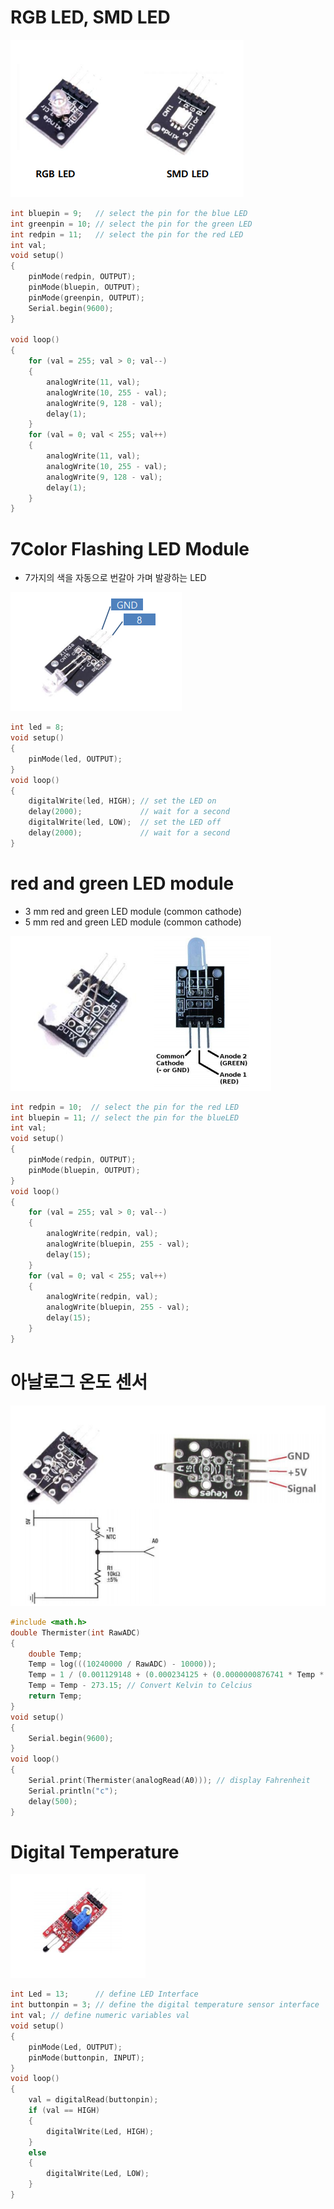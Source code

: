 # RGB LED, SMD LED

![image-20200918154332079](1.Led_Sensors.assets/image-20200918154332079.png)

```c++
int bluepin = 9;   // select the pin for the blue LED
int greenpin = 10; // select the pin for the green LED
int redpin = 11;   // select the pin for the red LED
int val;
void setup()
{
    pinMode(redpin, OUTPUT);
    pinMode(bluepin, OUTPUT);
    pinMode(greenpin, OUTPUT);
    Serial.begin(9600);
}

void loop()
{
    for (val = 255; val > 0; val--)
    {
        analogWrite(11, val);
        analogWrite(10, 255 - val);
        analogWrite(9, 128 - val);
        delay(1);
    }
    for (val = 0; val < 255; val++)
    {
        analogWrite(11, val);
        analogWrite(10, 255 - val);
        analogWrite(9, 128 - val);
        delay(1);
    }
}
```

  

# 7Color Flashing LED Module

-   7가지의 색을 자동으로 번갈아 가며 발광하는 LED

![image-20200918154415435](1.Led_Sensors.assets/image-20200918154415435.png)

```c++
int led = 8;
void setup()
{
    pinMode(led, OUTPUT);
}
void loop()
{
    digitalWrite(led, HIGH); // set the LED on
    delay(2000);             // wait for a second
    digitalWrite(led, LOW);  // set the LED off
    delay(2000);             // wait for a second
}
```

  

# red and green LED module

-   3 mm red and green LED module (common cathode) 
-   5 mm red and green LED module (common cathode)

![image-20200918154454751](1.Led_Sensors.assets/image-20200918154454751.png)

```c++
int redpin = 10;  // select the pin for the red LED
int bluepin = 11; // select the pin for the blueLED
int val;
void setup()
{
    pinMode(redpin, OUTPUT);
    pinMode(bluepin, OUTPUT);
}
void loop()
{
    for (val = 255; val > 0; val--)
    {
        analogWrite(redpin, val);
        analogWrite(bluepin, 255 - val);
        delay(15);
    }
    for (val = 0; val < 255; val++)
    {
        analogWrite(redpin, val);
        analogWrite(bluepin, 255 - val);
        delay(15);
    }
}
```

  

# 아날로그 온도 센서

![image-20200918154546936](1.Led_Sensors.assets/image-20200918154546936.png)

```c++
#include <math.h>
double Thermister(int RawADC)
{
    double Temp;
    Temp = log(((10240000 / RawADC) - 10000));
    Temp = 1 / (0.001129148 + (0.000234125 + (0.0000000876741 * Temp * Temp)) * Temp);
    Temp = Temp - 273.15; // Convert Kelvin to Celcius
    return Temp;
}
void setup()
{
    Serial.begin(9600);
}
void loop()
{
    Serial.print(Thermister(analogRead(A0))); // display Fahrenheit
    Serial.println("c");
    delay(500);
}
```

  

# Digital Temperature

![image-20200918154630066](1.Led_Sensors.assets/image-20200918154630066.png)

```c++
int Led = 13;      // define LED Interface
int buttonpin = 3; // define the digital temperature sensor interface
int val; // define numeric variables val
void setup()
{
    pinMode(Led, OUTPUT);
    pinMode(buttonpin, INPUT);
}
void loop()
{
    val = digitalRead(buttonpin);
    if (val == HIGH)
    {
        digitalWrite(Led, HIGH);
    }
    else
    {
        digitalWrite(Led, LOW);
    }
}
```

